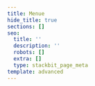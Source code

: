 ```yaml
---
title: Menue
hide_title: true
sections: []
seo:
  title: ''
  description: ''
  robots: []
  extra: []
  type: stackbit_page_meta
template: advanced
---
```

